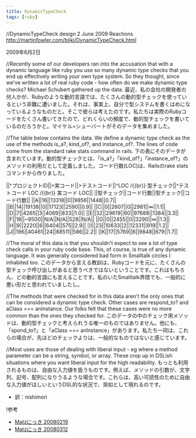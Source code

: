 ```yaml
---
title: DynamicTypeCheck
tags: [ruby]
---
```


//DynamicTypeCheck      design  2 June 2009     Reactions
http://martinfowler.com/bliki/DynamicTypeCheck.html

2009年6月2日


//Recently some of our developers ran into the accusation that with a dynamic language like ruby you use so many dynamic type checks that you end up effectively writing your own type system. So they thought, since we've written a lot of real ruby code - how often do we make dynamic type checks? Michael Schubert gathered up the data.
最近、私の会社の開発者の何人かが、Rubyのような動的言語では、たくさんの動的型チェックを使っているという非難に遭いました。それは、事実上、自分で型システムを書くはめになっているようなものだと。そこで彼らは考えたのです。私たちは実際のRubyコードをたくさん書いてきたので、どれくらいの頻度で、動的型チェックを書いているのだろうかと。マイケル=シューバートがそのデータを集めました。

//The table below contains the data. We define a dynamic type check as the use of the methods is_a?, kind_of?, and instance_of?. The lines of code come from the standard rake stats command in rails.
下の表にそのデータが含まれています。動的型チェックとは、「is_a?」「kind_of?」「instance_of?」のメソッドの利用だとして定義しました。コード行数(LOC)は、Railsのrake statsコマンドから作りました。

||^プロジェクトID||>実コード||>テストコード||^LOC /{{br}} 型チェック||^テストコード LOC /{{br}} 実コード LOC||
||型チェック||コード行数||型チェック||コード行数||
||A||16||13318||0||9856||1448||0.7||
||B||14||19138||0||17123||2590||0.9||
||C||0||2607||0||2981||∞||1.1||
||D||7||4265||3||4069||833||1.0||
||E||32||29619||60||97688||1384||3.3||
||F||18||~9500||N/A||N/A||528||N/A||
||G||0||2455||0||3290||∞||1.3||
||H||9||2220||6||6404||575||2.9||
||I||23||10633||2||12331||919||1.2||
||J||196||40461||24||88511||586||2.2||
||K||17||5769||6||9848||679||1.7||

//The moral of this data is that you shouldn't expect to see a lot of type check calls in your ruby code base. This, of course, is true of any dynamic language. It was generally considered bad form in Smalltalk circles I inhabited too.
このデータから言える教訓は、Rubyコードを元に、たくさんの型チェック呼び出しがあると思うべきではないということです。これはもちろん、どの動的言語にも言えることです。私のいたSmalltalk界隈でも、一般的に悪い形だと思われていましたし。

//The methods that were checked for in this data aren't the only ones that can be considered a dynamic type check. Other cases are respond_to? and aClass === anInstance. Our folks felt that these cases were no more common than the ones they checked for.
このデータの中のチェック用メソッドは、動的型チェックと考えられうる唯一のものではありません。他にも、「spond_to?」と「aClass === anInstance」があります。私たち一同は、これらの場合が、先ほどのチェックよりは、一般的なものではないと感じています。

//Most uses are those of dealing with liberal input - eg where a method parameter can be a string, symbol, or array. These crop up in DSLish situations where you want liberal input for the high readability.
もっとも利用されるものは、自由な入力値を扱うものです。例えば、メソッドの引数が、文字列、記号、配列になりうるような場合です。これらは、高い可読性のために自由な入力値がほしいというDSL的な状況で、突如として現れるのです。

* 訳：nishimori

!参考

* [Matzにっき 20080219](http://www.rubyist.net/~matz/20080219.html)
* [Matzにっき 20080312](http://www.rubyist.net/~matz/20080312.html)
